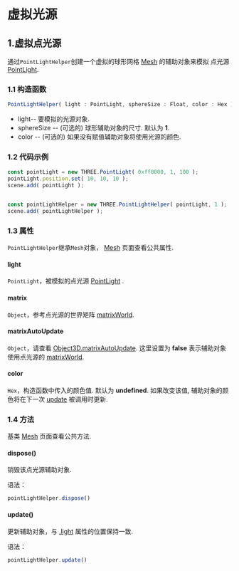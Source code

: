 # 虚拟光源

## 1.虚拟点光源

通过`PointLightHelper`创建一个虚拟的球形网格 [Mesh](https://threejs.org/docs/index.html#api/zh/objects/Mesh) 的辅助对象来模拟 点光源 [PointLight](https://threejs.org/docs/index.html#api/zh/lights/PointLight).

### 1.1 构造函数

```js
PointLightHelper( light : PointLight, sphereSize : Float, color : Hex )
```

- light-- 要模拟的光源对象.
- sphereSize -- (可选的) 球形辅助对象的尺寸. 默认为 **1**.
- color -- (可选的) 如果没有赋值辅助对象将使用光源的颜色.

### 1.2 代码示例

```js
const pointLight = new THREE.PointLight( 0xff0000, 1, 100 );
pointLight.position.set( 10, 10, 10 );
scene.add( pointLight );


const pointLightHelper = new THREE.PointLightHelper( pointLight, 1 );
scene.add( pointLightHelper );
```



### 1.3 属性

`PointLightHelper`继承`Mesh`对象， [Mesh](https://threejs.org/docs/index.html#api/zh/objects/Mesh) 页面查看公共属性.

#### light

`PointLight`，被模拟的点光源 [PointLight](https://threejs.org/docs/index.html#api/zh/lights/PointLight) .



#### matrix

`Object`，参考点光源的世界矩阵 [matrixWorld](https://threejs.org/docs/index.html#api/zh/core/Object3D.matrixWorld).



#### matrixAutoUpdate

`Object`，请查看 [Object3D.matrixAutoUpdate](https://threejs.org/docs/index.html#api/zh/core/Object3D.matrixAutoUpdate). 这里设置为 **false** 表示辅助对象 使用点光源的 [matrixWorld](https://threejs.org/docs/index.html#api/zh/core/Object3D.matrixWorld).



#### color

`Hex`，构造函数中传入的颜色值. 默认为 **undefined**. 如果改变该值, 辅助对象的颜色将在下一次 [update](https://threejs.org/docs/index.html#api/zh/helpers/PointLightHelper.update) 被调用时更新.



### 1.4 方法

基类 [Mesh](https://threejs.org/docs/index.html#api/zh/objects/Mesh) 页面查看公共方法.

#### dispose()

销毁该点光源辅助对象.

语法：

```js
pointLightHelper.dispose()
```



#### update()

更新辅助对象，与 [.light](https://threejs.org/docs/index.html#api/zh/helpers/PointLightHelper.light) 属性的位置保持一致.

语法：

```js
pointLightHelper.update()
```

